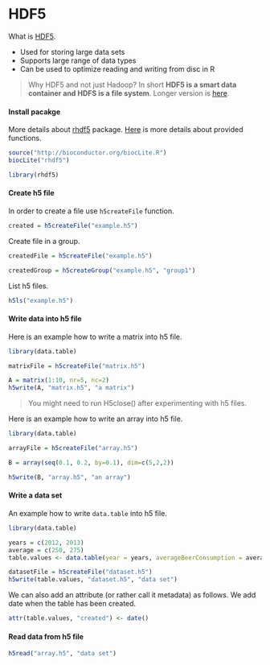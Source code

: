 # HDF5

What is [HDF5](http://www.hdfgroup.org/HDF5/).

* Used for storing large data sets
* Supports large range of data types
* Can be used to optimize reading and writing from disc in R

> Why HDF5 and not just Hadoop? In short **HDF5 is a smart data container and HDFS is a file system**. Longer version is [here](http://www.hdfgroup.org/HDF5/faq/hadoop.html).

#### Install pacakge

More details about [rhdf5](http://watson.nci.nih.gov/bioc_mirror/packages/2.11/bioc/vignettes/rhdf5/inst/doc/rhdf5.pdf) package. [Here](http://www.bioconductor.org/packages/devel/bioc/manuals/rhdf5/man/rhdf5.pdf) is more details about provided functions.

``` R
source("http://bioconductor.org/biocLite.R")
biocLite("rhdf5")

library(rhdf5)
```

#### Create h5 file

In order to create a file use `h5createFile` function.

``` R
created = h5createFile("example.h5")
```

Create file in a group.

``` R
createdFile = h5createFile("example.h5")

createdGroup = h5createGroup("example.h5", "group1")
```

List h5 files.

``` R
h5ls("example.h5")
```

#### Write data into h5 file

Here is an example how to write a matrix into h5 file.

``` R
library(data.table)

matrixFile = h5createFile("matrix.h5")

A = matrix(1:10, nr=5, nc=2)
h5write(A, "matrix.h5", "a matrix")
```

> You might need to run H5close() after experimenting with h5 files.

Here is an example how to write an array into h5 file.

``` R
library(data.table)

arrayFile = h5createFile("array.h5")

B = array(seq(0.1, 0.2, by=0.1), dim=c(5,2,2))

h5write(B, "array.h5", "an array")
```

#### Write a data set

An example how to write `data.table` into h5 file.

``` R
library(data.table)

years = c(2012, 2013)
average = c(250, 275)
table.values <- data.table(year = years, averageBeerConsumption = average)

datasetFile = h5createFile("dataset.h5")
h5write(table.values, "dataset.h5", "data set")
```

We can also add an attribute (or rather call it metadata) as follows. We add date when the table has been created.

``` R
attr(table.values, "created") <- date()
```

#### Read data from h5 file

``` R
h5read("array.h5", "data set")
```
